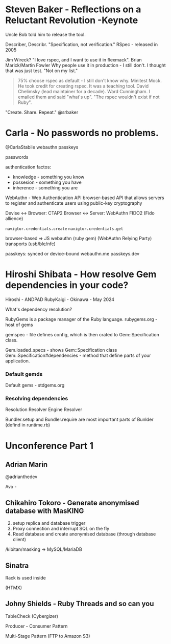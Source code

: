 # Steven Baker - Reflections on a Reluctant Revolution -Keynote

Uncle Bob told him to release the tool.

Describer, Describr.
"Specification, not verification."
RSpec - released in 2005

Jim Wireck?
"I love rspec, and I want to use it in flexmack".
Brian Marick/Martin Fowler
Why people use it in production - I still don't.
I thought that was just test.
"Not on my list."
> 75% choose rspec as default - I still don't know why.
Minitest Mock.
He took credit for creating rspec.
It was a teaching tool.
David Chelimsky (lead maintainer for a decade).
Ward Cunningham.
I emailed them and said "what's up".
"The rspec wouldn't exist if not Ruby".

"Create. Share. Repeat."
@srbaker



# Carla - No passwords no problems.

@CarlaStabile
webauthn
passkeys

passwords

authentication factos:
- knowledge  - something you know
- possesion - something you have
- inherence - something you are

WebAuthn - Web Authentication API
browser-based API that allows servers to register and authenticate users using public-key cryptography

Devise <-> Browser: CTAP2
Browser <-> Server: WebAuthn
FIDO2 (Fido allience)

`navigtor.credentials.create`
`navigtor.credentials.get`

browser-based => JS
webauthn (ruby gem) (WebAuthn Relying Party)
transports (usb/ble/nfc)

passkeys: synced or device-bound
webauthn.me
passkeys.dev



# Hiroshi Shibata - How resolve Gem dependencies in your code?

Hiroshi - ANDPAD
RubyKaigi - Okinawa - May 2024

What's dependency resolution?

RubyGems is a package manager of the Ruby language.
rubygems.org - host of gems

gemspec - file defines config, which is then crated to Gem::Specification class.

Gem.loaded_specs - shows Gem::Specification class
Gem::Specification#dependencies - method that define parts of your application.

### Default gemds
Default gems  - stdgems.org


### Resolving dependencies
Resolution
Resolver Engine
Resolver

Bundler.setup and Bundler.require are most important parts of Bunlder (defind in runtime.rb)



# Unconference Part 1

## Adrian Marin
@adrianthedev

Avo -

## Chikahiro Tokoro - Generate anonymised database with MasKING
2. setup replica and database trigger
3. Proxy connection and interrupt SQL on the fly
4. Read database and create anonymised database (through database client)


/kibitan/masking -> MySQL/MariaDB

## Sinatra
Rack is used inside

(HTMX)

## Johny Shields - Ruby Threads and so can you
TableCheck
(Cybergizer)

Producer - Consumer Pattern

Multi-Stage Pattern
(FTP to Amazon S3)
